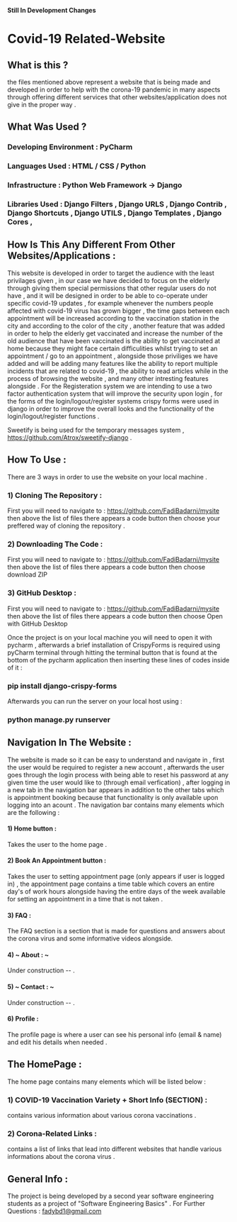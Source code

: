 **Still In Development Changes** 
# Covid-19 Related-Website

## What is this ?
 the files mentioned above represent a website that is being made and developed in order to help with the corona-19 pandemic in many aspects through offering different services
 that other websites/application does not give in the proper way .
 
## What Was Used ?
 ### Developing Environment : PyCharm
 ### Languages Used : HTML / CSS / Python 
 ### Infrastructure : Python Web Framework -> Django 
 ### Libraries Used : Django Filters , Django URLS , Django Contrib , Django Shortcuts , Django UTILS , Django Templates , Django Cores ,

## How Is This Any Different From Other Websites/Applications : 
This website is developed in order to target the audience with the least privilages given , in our case we have decided to focus on the elderly through giving them special
permissions that other regular users do not have , and it will be designed in order to be able to co-operate under specific covid-19 updates , for example whenever the numbers
people affected with covid-19 virus has grown bigger , the time gaps between each appointment will be increased according to the vaccination station in the city and according to
the color of the city , another feature that was added in order to help the elderly get vaccinated and increase the number of the old audience that have been vaccinated is the
ability to get vaccinated at home because they might face certain difficulities whilst trying to set an appointment / go to an appointment , alongside those priviliges we have 
added and will be adding many features like the ability to report multiple incidents that are related to covid-19 ,  the ability to read articles while in the process of browsing
the website , and many other intresting features alongside .
For the Registeration system we are intending to use a two factor authentication system that will improve the security upon login , for the forms of the login/logout/register systems crispy forms were used in django in order to improve the overall looks and the functionality of the login/logout/register functions .

Sweetify is being used for the temporary messages system , https://github.com/Atrox/sweetify-django . 

## How To Use :
There are 3 ways in order to use the website on your local machine .
### 1) Cloning The Repository :
First you will need to navigate to : https://github.com/FadiBadarni/mysite then above the list of files there appears a code button then choose your preffered way of cloning the repository .
### 2) Downloading The Code : 
First you will need to navigate to : https://github.com/FadiBadarni/mysite then above the list of files there appears a code button then choose download ZIP
### 3) GitHub Desktop : 
First you will need to navigate to : https://github.com/FadiBadarni/mysite then above the list of files there appears a code button then choose Open with GitHub Desktop

Once the project is on your local machine you will need to open it with pycharm , afterwards a brief installation of CrispyForms is required using pyCharm terminal through hitting the terminal button that is found at the bottom of the pycharm application then inserting these lines of codes inside of it :
### pip install django-crispy-forms 
Afterwards you can run the server on your local host using : 
### python manage.py runserver

## Navigation In The Website :
The website is made so it can be easy to understand and navigate in , first the user would be required to register a new account , afterwards the user goes through the login process with being able to reset his password at any given time the user would like to (through email verfication) , after logging in a new tab in the navigation bar appears in addition to the other tabs which is appointment booking because that functionality is only available upon logging into an acount .
The navigation bar contains many elements which are the following :
#### 1) Home button :
Takes the user to the home page .
#### 2) Book An Appointment button :
Takes the user to setting appointment page (only appears if user is logged in) , the appointment page contains a time table which covers an entire day's of work hours alongside having the entire days of the week available for setting an appointment in a time that is not taken .
#### 3) FAQ :
The FAQ section is a section that is made for questions and answers about the corona virus and some informative videos alongside.
#### 4) ~ About : ~
Under construction -- .
#### 5) ~ Contact : ~
Under construction -- .
#### 6) Profile :
The profile page is where a user can see his personal info (email & name) and edit his details when needed .

## The HomePage :
The home page contains many elements which will be listed below :
### 1) COVID-19 Vaccination Variety + Short Info (SECTION) :
contains various information about various corona vaccinations .
### 2) Corona-Related Links : 
contains a list of links that lead into different websites that handle various informations about the corona virus .


## General Info :
The project is being developed by a second year software engineering students as a project of "Software Engineering Basics" .
For Further Questions : fadybd1@gmail.com
